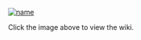 [![name](https://user-images.githubusercontent.com/37034734/235033980-ad0f64df-cc19-4232-a2d2-29fa191b3f45.png)](https://github.com/Z3Sleeper/CS-230-Group-7/wiki/JIGS-Wiki)

Click the image above to view the wiki.
